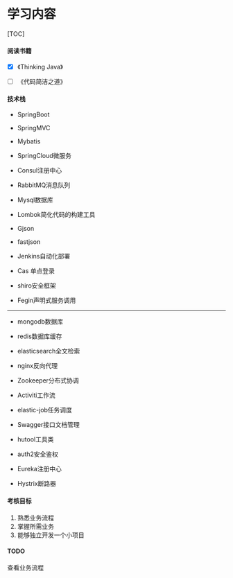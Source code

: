 # 学习内容

[TOC]

#### 阅读书籍

- [x] 《Thinking Java》 

- [ ] 《代码简洁之道》



#### 技术栈

- SpringBoot

- SpringMVC

- Mybatis

- SpringCloud微服务

- Consul注册中心

- RabbitMQ消息队列

- Mysql数据库

- Lombok简化代码的构建工具

- Gjson

- fastjson

- Jenkins自动化部署

- Cas 单点登录

- shiro安全框架

- Fegin声明式服务调用

- ---

- mongodb数据库

- redis数据库缓存

- elasticsearch全文检索

- nginx反向代理

- Zookeeper分布式协调

- Activiti工作流

- elastic-job任务调度

- Swagger接口文档管理

- hutool工具类

- auth2安全鉴权

- Eureka注册中心

- Hystrix断路器

  

#### 考核目标

1. 熟悉业务流程
2. 掌握所需业务
3. 能够独立开发一个小项目

#### TODO

查看业务流程
